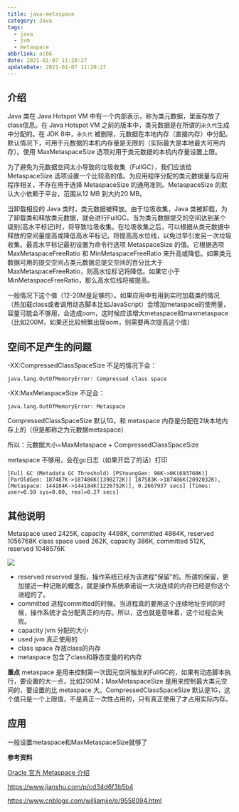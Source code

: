 ```yaml
---
title: java-metaspace
category: Java
tags:
  - java
  - jvm
  - metaspace
abbrlink: ac66
date: 2021-01-07 11:20:27
updateDate: 2021-01-07 11:20:27
---
```


## 介绍

Java 类在 Java Hotspot VM 中有一个内部表示，称为类元数据，里面存放了class信息。在 Java Hotspot VM 之前的版本中，类元数据是在所谓的`永久代`生成中分配的。在 JDK 8中，`永久代` 被删除，元数据在本地内存（直接内存）中分配。默认情况下，可用于元数据的本机内存量是无限的（实际最大是本地最大可用内存）。使用 MaxMetaspaceSize 选项对用于类元数据的本机内存量设置上限。

为了避免为元数据空间太小导致的垃圾收集（FullGC），我们应该给 MetaspaceSize 选项设置一个比较高的值。为应用程序分配的类元数据量与应用程序相关，不存在用于选择 MetaspaceSize 的通用准则。MetaspaceSize 的默认大小依赖于平台，范围从12 MB 到大约20 MB。

当卸载相应的 Java 类时，类元数据被释放。由于垃圾收集，Java 类被卸载，为了卸载类和释放类元数据，就会进行FullGC。当为类元数据提交的空间达到某个级别(高水平标记)时，将导致垃圾收集。在垃圾收集之后，可以根据从类元数据中释放的空间量提高或降低高水平标记。将提高高水位线，以免过早引发另一次垃圾收集。最高水平标记最初设置为命令行选项 MetaspaceSize 的值。它根据选项 MaxMetaspaceFreeRatio 和 MinMetaspaceFreeRatio 来升高或降低。如果类元数据可用的提交空间占类元数据总提交空间的百分比大于 MaxMetaspaceFreeRatio，则高水位标记将降低。如果它小于 MinMetaspaceFreeRatio，那么高水位线将被提高。


一般情况下这个值（12-20M是足够的）。如果应用中有用到实时加载类的情况（热加载class或者调用动态脚本比如JavaScript）会增加metaspace的使用量，容量可能会不够用，会造成oom，这时候应该增大metaspace和maxmetaspace（比如200M，如果还比较频繁出现oom，则需要再次提高这个值）

## 空间不足产生的问题

-XX:CompressedClassSpaceSize 不足的情况下会：

`java.lang.OutOfMemoryError: Compressed class space`

-XX:MaxMetaspaceSize 不足会：

`java.lang.OutOfMemoryError: Metaspace`


CompressedClassSpaceSize 默认1G，和 metaspace 内存是分配在2块本地内存上的（但是都称之为元数据metaspace）

所以：元数据大小=MaxMetaspace + CompressedClassSpaceSize

metaspace 不够用，会在gc日志（如果开启了的话）打印

`[Full GC (Metadata GC Threshold) [PSYoungGen: 96K->0K(693760K)] [ParOldGen: 187487K->187486K(1398272K)] 187583K->187486K(2092032K), [Metaspace: 144184K->144184K(1226752K)], 0.2667937 secs] [Times: user=0.59 sys=0.00, real=0.27 secs]`

## 其他说明

Metaspace used 2425K, capacity 4498K, committed 4864K, reserved 1056768K
class space used 262K, capacity 386K, committed 512K, reserved 1048576K

![](https://public-links.todu.top/1609988894.png?imageMogr2/thumbnail/!100p)


- reserved reserved 是指，操作系统已经为该进程“保留”的。所谓的保留，更加接近一种记账的概念，就是操作系统承诺说一大块连续的内存已经是你这个进程的了。
- committed 进程committed的时候。当进程真的要用这个连续地址空间的时候，操作系统才会分配真正的内存。所以，这也就是意味着，这个过程会失败。
- capacity jvm 分配的大小
- used jvm 真正使用的
- class space 存放class的内存
- metaspace 包含了class和静态变量的的内存

**重点** metaspace 是用来控制第一次因元空间触发的FullGC的，如果有动态脚本执行，要设置的大一点，比如200M；MaxMetaspaceSize 是用来控制最大类元空间的，要设置的比 metaspace 大。CompressedClassSpaceSize 默认是1G，这个值只是一个上限值，不是真正一次性占用的，只有真正使用了才占用实际内存。

## 应用

一般设置metaspace和MaxMetaspaceSize就够了



**参考资料**

[Oracle 官方 Metaspace 介绍](https://docs.oracle.com/javase/8/docs/technotes/guides/vm/gctuning/considerations.html#sthref66)

https://www.jianshu.com/p/cd34d6f3b5b4

https://www.cnblogs.com/williamjie/p/9558094.html
